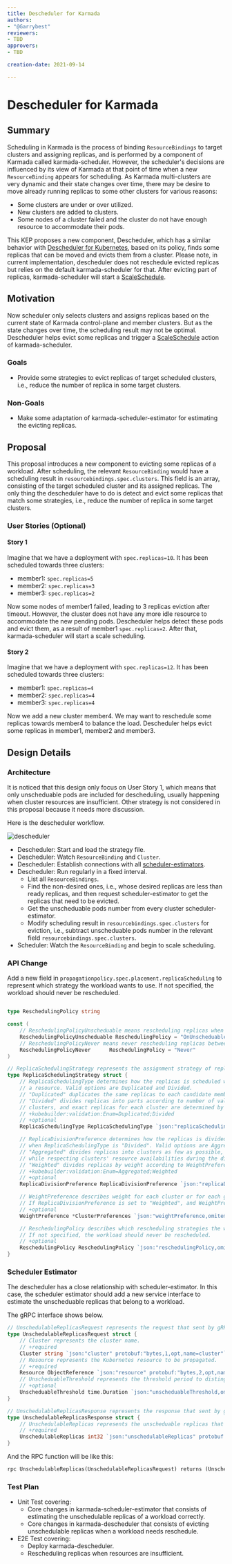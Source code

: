 ```yaml
---
title: Descheduler for Karmada
authors:
- "@Garrybest"
reviewers:
- TBD
approvers:
- TBD

creation-date: 2021-09-14

---
```


# Descheduler for Karmada

## Summary

Scheduling in Karmada is the process of binding `ResourceBindings` to target clusters and assigning replicas, and is performed by a component of Karmada called karmada-scheduler. However, the scheduler's decisions are influenced by its view of Karmada at that point of time when a new `ResourceBinding` appears for scheduling. As Karmada multi-clusters are very dynamic and their state changes over time, there may be desire to move already running replicas to some other clusters for various reasons:

- Some clusters are under or over utilized.
- New clusters are added to clusters.
- Some nodes of a cluster failed and the cluster do not have enough resource to accommodate their pods.

This KEP proposes a new component, Descheduler, which has a similar behavior with [Descheduler for Kubernetes](https://github.com/kubernetes-sigs/descheduler), based on its policy, finds some replicas that can be moved and evicts them from a cluster. Please note, in current implementation, descheduler does not reschedule evicted replicas but relies on the default karmada-scheduler for that. After evicting part of replicas, karmada-scheduler will start a [ScaleSchedule](https://github.com/karmada-io/karmada/blob/e6efe45d8974028ef30cf5f394126f768def9bd5/pkg/scheduler/scheduler.go#L51).

## Motivation

Now scheduler only selects clusters and assigns replicas based on the current state of Karmada control-plane and member clusters. But as the state changes over time, the scheduling result may not be optimal. Descheduler helps evict some replicas and trigger a [ScaleSchedule](https://github.com/karmada-io/karmada/blob/e6efe45d8974028ef30cf5f394126f768def9bd5/pkg/scheduler/scheduler.go#L51) action of karmada-scheduler.

### Goals

- Provide some strategies to evict replicas of target scheduled clusters, i.e., reduce the number of replica in some target clusters.

### Non-Goals

- Make some adaptation of karmada-scheduler-estimator for estimating the evicting replicas.

## Proposal

This proposal introduces a new component to evicting some replicas of a workload. After scheduling, the relevant `ResourceBinding` would have a scheduling result in `resourcebindings.spec.clusters`. This field is an array, consisting of the target scheduled cluster and its assigned replicas. The only thing the descheduler have to do is detect and evict some replicas that match some strategies, i.e., reduce the number of replica in some target clusters.

### User Stories (Optional)

#### Story 1

Imagine that we have a deployment with `spec.replicas=10`. It has been scheduled towards three clusters:

- member1: `spec.replicas=5`
- member2: `spec.replicas=3`
- member3: `spec.replicas=2`

Now some nodes of member1 failed, leading to 3 replicas eviction after timeout. However, the cluster does not have any more idle resource to accommodate the new pending pods. Descheduler helps detect these pods and evict them, as a result of member1 `spec.replicas=2`. After that, karmada-scheduler will start a scale scheduling.

#### Story 2

Imagine that we have a deployment with `spec.replicas=12`. It has been scheduled towards three clusters:

- member1: `spec.replicas=4`
- member2: `spec.replicas=4`
- member3: `spec.replicas=4`

Now we add a new cluster member4. We may want to reschedule some replicas towards member4 to balance the load. Descheduler helps evict some replicas in member1, member2 and member3.

## Design Details

### Architecture

It is noticed that this design only focus on User Story 1, which means that only unscheduable pods are included for descheduling, usually happening when cluster resources are insufficient. Other strategy is not considered in this proposal because it needs more discussion.

Here is the descheduler workflow. 

![descheduler](descheduler.png)

- Descheduler: Start and load the strategy file.
- Descheduler: Watch `ResourceBinding` and `Cluster`.
- Descheduler: Establish connections with all [scheduler-estimators](https://github.com/karmada-io/karmada/pull/580).
- Descheduler: Run regularly in a fixed interval.
  - List all `ResourceBindings`.
  - Find the non-desired ones, i.e., whose desired replicas are less than ready replicas, and then request scheduler-estimator to get the replicas that need to be evicted.
  - Get the unscheduable pods number from every cluster scheduler-estimator.
  - Modify scheduling result in `resourcebindings.spec.clusters` for eviction, i.e., subtract unscheduable pods number in the relevant field `resourcebindings.spec.clusters`.
- Scheduler: Watch the `ResourceBinding` and begin to scale scheduling.

### API Change

Add a new field in `propagationpolicy.spec.placement.replicaScheduling` to represent which strategy the workload wants to use. If not specified, the workload should never be rescheduled.

```go

type ReschedulingPolicy string

const (
	// ReschedulingPolicyUnscheduable means rescheduling replicas when unscheduable.
	ReschedulingPolicyUnscheduable ReschedulingPolicy = "OnUnscheduable"
	// ReschedulingPolicyNever means never rescheduling replicas between member clusters.
	ReschedulingPolicyNever      ReschedulingPolicy = "Never"
)

// ReplicaSchedulingStrategy represents the assignment strategy of replicas.
type ReplicaSchedulingStrategy struct {
	// ReplicaSchedulingType determines how the replicas is scheduled when karmada propagating
	// a resource. Valid options are Duplicated and Divided.
	// "Duplicated" duplicates the same replicas to each candidate member cluster from resource.
	// "Divided" divides replicas into parts according to number of valid candidate member
	// clusters, and exact replicas for each cluster are determined by ReplicaDivisionPreference.
	// +kubebuilder:validation:Enum=Duplicated;Divided
	// +optional
	ReplicaSchedulingType ReplicaSchedulingType `json:"replicaSchedulingType,omitempty"`

	// ReplicaDivisionPreference determines how the replicas is divided
	// when ReplicaSchedulingType is "Divided". Valid options are Aggregated and Weighted.
	// "Aggregated" divides replicas into clusters as few as possible,
	// while respecting clusters' resource availabilities during the division.
	// "Weighted" divides replicas by weight according to WeightPreference.
	// +kubebuilder:validation:Enum=Aggregated;Weighted
	// +optional
	ReplicaDivisionPreference ReplicaDivisionPreference `json:"replicaDivisionPreference,omitempty"`

	// WeightPreference describes weight for each cluster or for each group of cluster
	// If ReplicaDivisionPreference is set to "Weighted", and WeightPreference is not set, scheduler will weight all clusters the same.
	// +optional
	WeightPreference *ClusterPreferences `json:"weightPreference,omitempty"`

	// ReschedulingPolicy describes which rescheduling strategies the workload wants to apply.
	// If not specified, the workload should never be rescheduled.
	// +optional
	ReschedulingPolicy ReschedulingPolicy `json:"reschedulingPolicy,omitempty"`
}
```

### Scheduler Estimator

The descheduler has a close relationship with scheduler-estimator. In this case, the scheduler estimator should add a new service interface to estimate the unscheduable replicas that belong to a workload.

The gRPC interface shows below.

```go
// UnschedulableReplicasRequest represents the request that sent by gRPC client to calculate unschedulable replicas.
type UnschedulableReplicasRequest struct {
	// Cluster represents the cluster name.
	// +required
	Cluster string `json:"cluster" protobuf:"bytes,1,opt,name=cluster"`
	// Resource represents the Kubernetes resource to be propagated.
	// +required
	Resource ObjectReference `json:"resource" protobuf:"bytes,2,opt,name=resource"`
	// UnscheduableThreshold represents the threshold period to distinguish whether the replica is unschedulable.
	// +optional
	UnscheduableThreshold time.Duration `json:"unscheduableThreshold,omitempty" protobuf:"varint,3,opt,name=unscheduableThreshold,casttype=time.Duration"`
}

// UnschedulableReplicasResponse represents the response that sent by gRPC server to calculate unscheduable replicas.
type UnschedulableReplicasResponse struct {
	// UnschedulableReplicas represents the unscheduable replicas that the object manages.
	// +required
	UnschedulableReplicas int32 `json:"unschedulableReplicas" protobuf:"varint,1,opt,name=maxReplicas"`
}
```

And the RPC function will be like this:

```proto
rpc UnschedulableReplicas(UnschedulableReplicasRequest) returns (UnschedulableReplicasResponse) {}
```

### Test Plan

- Unit Test covering:
  - Core changes in karmada-scheduler-estimator that consists of estimating the unschedulable replicas of a workload correctly.
  - Core changes in karmada-descheduler that consists of evicting unschedulable replicas when a workload needs reschedule.
- E2E Test covering:
  - Deploy karmada-descheduler.
  - Rescheduling replicas when resources are insufficient.
  
